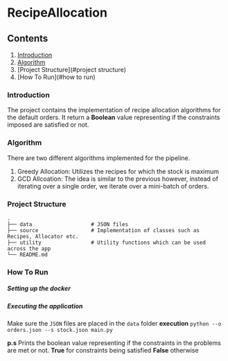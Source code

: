 # RecipeAllocation

## Contents

1. [Introduction](#introduction)
2. [Algorithm](#algorithm)
3. [Project Structure](#project structure)
4. [How To Run](#how to run)


### Introduction

The project contains the implementation of recipe allocation algorithms for the default orders. It return a **Boolean** value representing if the constraints imposed are satisfied or not.

### Algorithm

There are two different algorithms implemented for the pipeline.
  
  1. Greedy Allocation: Utilizes the recipes for which the stock is maximum
  2. GCD Allcoation: The idea is similar to the previous however, instead of iterating over a single order, we iterate over a mini-batch of orders.
  
 ### Project Structure
 
    .
    ├── data                   # JSON files
    ├── source                 # Implementation of classes such as Recipes, Allocator etc.
    ├── utility                # Utility functions which can be used across the app
    └── README.md
  
### How To Run

##### Setting up the docker


##### Executing the application

Make sure the `JSON` files are placed in the `data` folder
**execution**
`python --o orders.json --s stock.json main.py`

**p.s** Prints the boolean value representing if the constraints in the problems are met or not. **True** for constraints being satisfied
**False** otherwise
